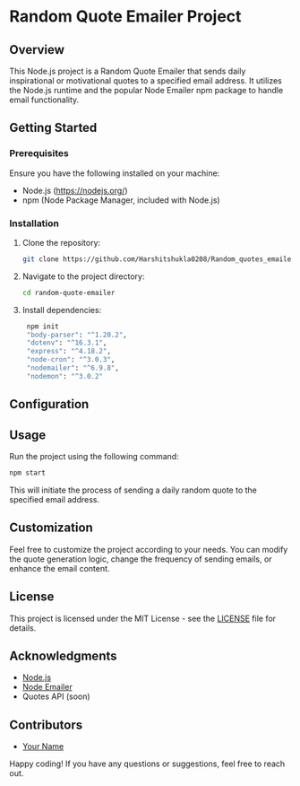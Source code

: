 # Random Quote Emailer Project

## Overview

This Node.js project is a Random Quote Emailer that sends daily inspirational or motivational quotes to a specified email address. It utilizes the Node.js runtime and the popular Node Emailer npm package to handle email functionality.

## Getting Started

### Prerequisites

Ensure you have the following installed on your machine:

- Node.js (https://nodejs.org/)
- npm (Node Package Manager, included with Node.js)

### Installation

1. Clone the repository:

   ```bash
   git clone https://github.com/Harshitshukla0208/Random_quotes_emailer
   ```

2. Navigate to the project directory:

   ```bash
   cd random-quote-emailer
   ```

3. Install dependencies:

   ```bash 
    npm init 
    "body-parser": "^1.20.2",
    "dotenv": "^16.3.1",
    "express": "^4.18.2",
    "node-cron": "^3.0.3",
    "nodemailer": "^6.9.8",
    "nodemon": "^3.0.2"
   ```

## Configuration

## Usage

Run the project using the following command:

```bash
npm start
```

This will initiate the process of sending a daily random quote to the specified email address.

## Customization

Feel free to customize the project according to your needs. You can modify the quote generation logic, change the frequency of sending emails, or enhance the email content.

## License

This project is licensed under the MIT License - see the [LICENSE](LICENSE) file for details.

## Acknowledgments

- [Node.js](https://nodejs.org/)
- [Node Emailer](https://www.npmjs.com/package/nodemailer)
- Quotes API (soon)

## Contributors

- [Your Name](https://github.com/Harshitshukla0208)

Happy coding! If you have any questions or suggestions, feel free to reach out.